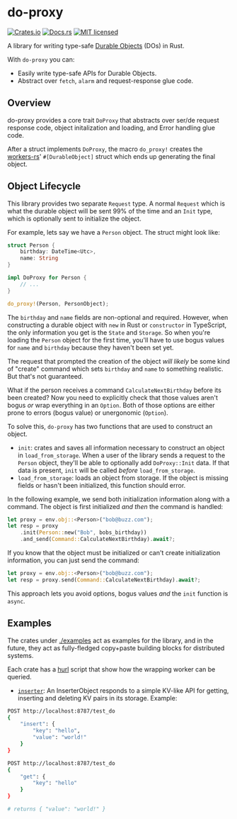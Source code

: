 # do-proxy

[![Crates.io][crates-badge]][crates-url]
[![Docs.rs][docs-badge]][docs-url]
[![MIT licensed][mit-badge]][mit-url]

[crates-badge]: https://img.shields.io/crates/v/do-proxy.svg
[crates-url]: https://crates.io/crates/do-proxy
[docs-badge]: https://img.shields.io/docsrs/do-proxy/latest
[docs-url]: https://docs.rs/do-proxy/latest/do_proxy/
[mit-badge]: https://img.shields.io/badge/license-MIT-blue.svg
[mit-url]: https://github.com/fisherdarling/do-proxy/blob/master/LICENSE

A library for writing type-safe [Durable
Objects](https://developers.cloudflare.com/workers/learning/using-durable-objects/)
(DOs) in Rust.

With `do-proxy` you can:
- Easily write type-safe APIs for Durable Objects.
- Abstract over `fetch`, `alarm` and request-response glue code.

## Overview

do-proxy provides a core trait `DoProxy` that abstracts over ser/de request
response code, object initalization and loading, and Error handling glue code.

After a struct implements `DoProxy`, the macro `do_proxy!` creates the
[workers-rs](https://github.com/cloudflare/workers-rs)' `#[DurableObject]`
struct which ends up generating the final object.

## Object Lifecycle

This library provides two separate `Request` type. A normal `Request` which is
what the durable object will be sent 99% of the time and an `Init` type, which is
optionally sent to initialize the object.

For example, lets say we have a `Person` object. The struct might look like:

```rust
struct Person {
    birthday: DateTime<Utc>,
    name: String
}

impl DoProxy for Person {
    // ...
}

do_proxy!(Person, PersonObject);
```

The `birthday` and `name` fields are non-optional and required. However, when
constructing a durable object with `new` in Rust or `constructor` in TypeScript,
the only information you get is the `State` and `Storage`. So when you're
loading the `Person` object for the first time, you'll have to use bogus values
for `name` and `birthday` because they haven't been set yet.

The request that prompted the creation of the object _will likely_ be some kind
of "create" command which sets `birthday` and `name` to something realistic. But
that's not guaranteed.

What if the person receives a command `CalculateNextBirthday` before its been
created? Now you need to explicitly check that those values aren't bogus _or_
wrap everything in an `Option`. Both of those options are either prone to errors
(bogus value) or unergonomic (`Option`). 

To solve this, `do-proxy` has two functions that are used to construct an
object.

- `init`: crates and saves all information necessary to construct an object in
  `load_from_storage`. When a user of the library sends a request to the
  `Person` object, they'll be able to optionally add `DoProxy::Init` data. If
  that data is present, `init` will be called _before_ `load_from_storage`.
- `load_from_storage`: loads an object from storage. If the object is missing
  fields or hasn't been initialized, this function should error.

In the following example, we send both initialization information along with a
command. The object is first initialized _and then_ the command is handled:

```rust
let proxy = env.obj::<Person>("bob@buzz.com");
let resp = proxy
    .init(Person::new("Bob", bobs_birthday))
    .and_send(Command::CalculateNextBirthday).await?;
```

If you know that the object must be initialized or can't create initialization
information, you can just send the command:

```rust
let proxy = env.obj::<Person>("bob@buzz.com");
let resp = proxy.send(Command::CalculateNextBirthday).await?;
```

This approach lets you avoid options, bogus values _and_ the `init` function
is `async`.

## Examples

The crates under [./examples](./examples/) act as examples for the library, and
in the future, they act as fully-fledged copy+paste building blocks for
distributed systems.

Each crate has a [hurl](https://hurl.dev/) script that show how the wrapping
worker can be queried.

- [`inserter`](./examples/inserter/): An InserterObject responds to a simple
  KV-like API for getting, inserting and deleting KV pairs in its storage.
  Example:

```sh
POST http://localhost:8787/test_do
{
    "insert": {
        "key": "hello",
        "value": "world!"
    }
}

POST http://localhost:8787/test_do
{
    "get": {
        "key": "hello"
    }
}

# returns { "value": "world!" }
```

